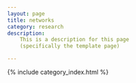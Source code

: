 ```yaml
---
layout: page
title: networks
category: research
description: 
    This is a description for this page
    (specifically the template page)

---
```


{% include category_index.html %}